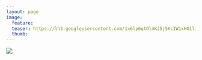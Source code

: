 ```yaml
---
layout: page
image:
  feature:
  teaser: https://lh3.googleusercontent.com/1x6lp6qtOl4KJ5j5KcIW1xHO1li87vdyD_3jnFnIxFw=w245
  thumb:
---
```


![](https://lh3.googleusercontent.com/AjEA_mWvnrO4NyL7jrvTYnLiFof3n0uTliZ__1gzG18=w800)


